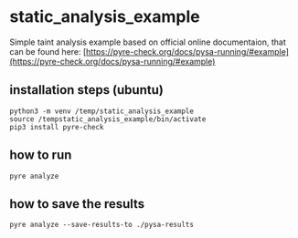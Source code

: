 # static_analysis_example

Simple taint analysis example based on official online documentaion, that can be found here: [https://pyre-check.org/docs/pysa-running/#example](https://pyre-check.org/docs/pysa-running/#example)

## installation steps (ubuntu)

```shell
python3 -m venv /temp/static_analysis_example
source /tempstatic_analysis_example/bin/activate
pip3 install pyre-check
```

## how to run

```shell
pyre analyze
```

## how to save the results

```shell
pyre analyze --save-results-to ./pysa-results
```

